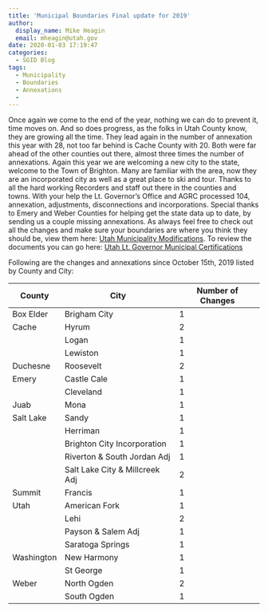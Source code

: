 ```yaml
---
title: 'Municipal Boundaries Final update for 2019'
author:
  display_name: Mike Heagin
  email: mheagin@utah.gov
date: 2020-01-03 17:19:47
categories:
  - SGID Blog
tags:
  - Municipality
  - Boundaries
  - Annexations
  - 
---
```


Once again we come to the end of the year, nothing we can do to prevent it, time moves on. 
And so does progress, as the folks in Utah County know, they are growing all the time. They lead again in the number of annexation this year with 28, not too far behind is Cache County with 20. Both were far ahead of the other counties out there, almost three times the number of annexations.
Again this year we are welcoming a new city to the state, welcome  to the Town of Brighton. Many are familiar with the area, now they are an incorporated city as well as a great place to ski and tour.
Thanks to all the hard working Recorders and staff out there in the counties and towns. With your help the Lt. Governor’s Office and AGRC processed 104, annexation, adjustments, disconnections and incorporations. Special thanks to Emery and Weber Counties for helping get the state data up to date, by sending us a couple missing annexations.
As always feel free to check out all the changes and make sure your boundaries are where you think they should be, view them here: [Utah Municipality Modifications](https://www.arcgis.com/home/webmap/viewer.html?webmap=c5ab7e0fcd514f1a9db6b8dad55bba63).
To review the documents you can go here: [Utah Lt. Governor Municipal Certifications](https://municert.utah.gov/)

Following are the changes and annexations since October 15th, 2019 listed by County and City:

| County | City | Number of Changes |
| --- | --- | --- |
| Box Elder | Brigham City | 1 |
| Cache | Hyrum | 2 |
| | Logan | 1 |
| | Lewiston | 1 |
| Duchesne | Roosevelt | 2 |
| Emery | Castle Cale | 1 |
| | Cleveland | 1 |
| Juab | Mona  | 1 |
| Salt Lake | Sandy | 1 |
| | Herriman | 1 |
| | Brighton City Incorporation | 1 |
| | Riverton & South Jordan Adj | 1 |
| | Salt Lake City & Millcreek Adj | 2 |
| Summit | Francis | 1 |
| Utah | American Fork | 1 |
| | Lehi | 2 |
| | Payson & Salem Adj | 1 |
| | Saratoga Springs  | 1 |
| Washington | New Harmony | 1 |
| | St George  | 1 |
| Weber | North Ogden | 2 |
| | South Ogden  | 1 |
